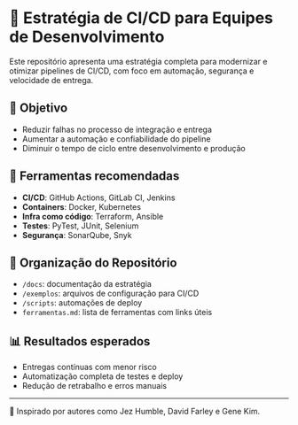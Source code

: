 # 🚀 Estratégia de CI/CD para Equipes de Desenvolvimento

Este repositório apresenta uma estratégia completa para modernizar e otimizar pipelines de CI/CD, com foco em automação, segurança e velocidade de entrega.

## 🎯 Objetivo

- Reduzir falhas no processo de integração e entrega
- Aumentar a automação e confiabilidade do pipeline
- Diminuir o tempo de ciclo entre desenvolvimento e produção

## 🧰 Ferramentas recomendadas

- **CI/CD**: GitHub Actions, GitLab CI, Jenkins
- **Containers**: Docker, Kubernetes
- **Infra como código**: Terraform, Ansible
- **Testes**: PyTest, JUnit, Selenium
- **Segurança**: SonarQube, Snyk

## 📁 Organização do Repositório

- `/docs`: documentação da estratégia
- `/exemplos`: arquivos de configuração para CI/CD
- `/scripts`: automações de deploy
- `ferramentas.md`: lista de ferramentas com links úteis

## 📊 Resultados esperados

- Entregas contínuas com menor risco
- Automatização completa de testes e deploy
- Redução de retrabalho e erros manuais

---

📌 Inspirado por autores como Jez Humble, David Farley e Gene Kim.
